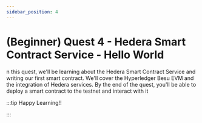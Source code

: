 ```yaml
---
sidebar_position: 4
---
```


# (Beginner) Quest 4 - Hedera Smart Contract Service - Hello World

n this quest, we'll be learning about the Hedera Smart Contract Service and writing our first smart contract. We'll cover the Hyperledger Besu EVM and the integration of Hedera services. By the end of the quest, you'll be able to deploy a smart contract to the testnet and interact with it

:::tip Happy Learning!!

<QuestButton text="Go To Quest" link="https://app.stackup.dev/quest_page/beginner-quest-4---hedera-smart-contract-service---hello-world" />

:::
